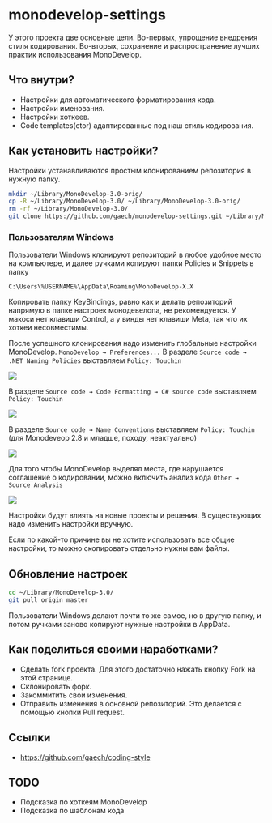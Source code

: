 # monodevelop-settings
У этого проекта две основные цели. Во-первых, упрощение внедрения стиля кодирования. Во-вторых, сохранение и распространение лучших практик использования MonoDevelop.
## Что внутри?
 * Настройки для автоматического форматирования кода. 
 * Настройки именования.
 * Настройки хоткеев. 
 * Code templates(ctor) адаптированные под наш стиль кодирования.

## Как установить настройки?
Настройки устанавливаются простым клонированием репозитория в нужную папку.
```bash
mkdir ~/Library/MonoDevelop-3.0-orig/
cp -R ~/Library/MonoDevelop-3.0/ ~/Library/MonoDevelop-3.0-orig/
rm -rf ~/Library/MonoDevelop-3.0/
git clone https://github.com/gaech/monodevelop-settings.git ~/Library/MonoDevelop-3.0/
```
### Пользователям Windows
Пользователи Windows клонируют репозиторий в любое удобное место на компьютере, и далее ручками копируют папки Policies и Snippets в папку
```
C:\Users\%USERNAME%\AppData\Roaming\MonoDevelop-X.X
```
Копировать папку KeyBindings, равно как и делать репозиторий напрямую в папке настроек монодевелопа, не рекомендуется. У макоси нет клавиши Control, а у винды нет клавиши Meta, так что их хоткеи несовместимы.

После успешного клонирования надо изменить глобальные настройки MonoDevelop. `MonoDevelop → Preferences...`
В разделе `Source code → .NET Naming Policies` выставляем `Policy: Touchin`

![](https://github.com/gaech/monodevelop-settings/raw/014f6c45b1b40f69aeba8641a3cca22af635abd9/Screenshots/global-naming-policies.jpg) 

В разделе `Source code → Code Formatting → C# source code` выставляем `Policy: Touchin`

![](https://github.com/gaech/monodevelop-settings/raw/2622dd2c61fe2cb0cbf9cd8220285ac95ab7c199/Screenshots/global-code-formating.jpg)

В разделе `Source code → Name Conventions` выставляем `Policy: Touchin`  (для Monodeveop 2.8 и младше, походу, неактуально)

![](https://github.com/gaech/monodevelop-settings/raw/014f6c45b1b40f69aeba8641a3cca22af635abd9/Screenshots/global-name-convention.jpg)

Для того чтобы MonoDevelop выделял места, где нарушается соглашение о кодировании, можно включить анализ кода `Other → Source Analysis`

![](https://github.com/gaech/monodevelop-settings/raw/b2c2185b757fb934668d73ae1a79c9ad76448059/Screenshots/source-analysis.jpg) 

Настройки будут влиять на новые проекты и решения. В существующих надо изменить настройки вручную. 

Если по какой-то причине вы не хотите использовать все общие настройки, то можно скопировать отдельно нужны вам файлы. 

## Обновление настроек
```bash
cd ~/Library/MonoDevelop-3.0/
git pull origin master
```

Пользователи Windows делают почти то же самое, но в другую папку, и потом ручками заново копируют нужные настройки в AppData.

## Как поделиться своими наработками?
 * Сделать fork проекта. Для этого достаточно нажать кнопку Fork на этой странице.
 * Склонировать форк.
 * Закоммитить свои изменения.
 * Отправить изменения в основной репозиторий. Это делается с помощью кнопки Pull request.

## Ссылки 
 * https://github.com/gaech/coding-style

## TODO
 * Подсказка по хоткеям MonoDevelop
 * Подсказка по шаблонам кода